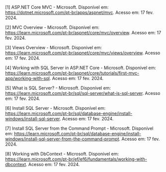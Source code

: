 [1] ASP.NET Core MVC - Microsoft. Disponível em: https://dotnet.microsoft.com/pt-br/apps/aspnet/mvc. Acesso em: 17 fev. 2024.  
  

[2] MVC Overview - Microsoft. Disponível em: https://learn.microsoft.com/pt-br/aspnet/core/mvc/overview. Acesso em: 17 fev. 2024.  
  

[3] Views Overview - Microsoft. Disponível em: https://learn.microsoft.com/pt-br/aspnet/core/mvc/views/overview. Acesso em: 17 fev. 2024.  
  

[4] Working with SQL Server in ASP.NET Core - Microsoft. Disponível em: https://learn.microsoft.com/pt-br/aspnet/core/tutorials/first-mvc-app/working-with-sql. Acesso em: 17 fev. 2024.  
  

[5] What is SQL Server? - Microsoft. Disponível em: https://learn.microsoft.com/pt-br/sql/sql-server/what-is-sql-server. Acesso em: 17 fev. 2024.  
  

[6] Install SQL Server - Microsoft. Disponível em: https://learn.microsoft.com/pt-br/sql/database-engine/install-windows/install-sql-server. Acesso em: 17 fev. 2024.  
  

[7] Install SQL Server from the Command Prompt - Microsoft. Disponível em: https://learn.microsoft.com/pt-br/sql/database-engine/install-windows/install-sql-server-from-the-command-prompt. Acesso em: 17 fev. 2024.

[8] Working with DbContext - Microsoft. Disponível em: https://learn.microsoft.com/pt-br/ef/ef6/fundamentals/working-with-dbcontext. Acesso em: 17 fev. 2024.